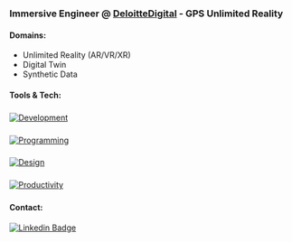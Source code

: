 ### Immersive Engineer @ [DeloitteDigital](https://www.deloittedigital.com/) - GPS Unlimited Reality

#### Domains:
- Unlimited Reality (AR/VR/XR)
- Digital Twin
- Synthetic Data

#### Tools & Tech:
### 
[![Development](https://skills.thijs.gg/icons?i=unity,unrealengine,vscode,processing&theme=dark)](#)
### 
[![Programming](https://skills.thijs.gg/icons?i=c,cs,cpp,java,javascript,nodejs,php,mysql,markdown&theme=dark)](#)
### 
[![Design](https://skills.thijs.gg/icons?i=photoshop,illustrator,figma,blender&theme=dark)](#)
### 
[![Productivity](https://skills.thijs.gg/icons?i=git,github,bash,powershell&theme=dark)](#)
###

#### Contact:
[![Linkedin Badge](https://img.shields.io/badge/-RaymondGMcCord-blue?style=flat-square&logo=Linkedin&logoColor=white&link=https://www.linkedin.com/in/slowizzm/)](https://www.linkedin.com/in/slowizzm/)
